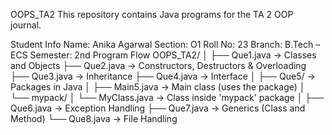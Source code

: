 OOPS_TA2
This repository contains Java programs for the TA 2 OOP journal.

Student Info
Name: Anika Agarwal
Section: O1
Roll No: 23
Branch: B.Tech – ECS
Semester: 2nd
Program Flow
OOPS_TA2/ │ ├── Que1.java → Classes and Objects ├── Que2.java → Constructors, Destructors & Overloading ├── Que3.java → Inheritance ├── Que4.java → Interface │ ├── Que5/ → Packages in Java │ ├── Main5.java → Main class (uses the package) │ └── mypack/ │ └── MyClass.java → Class inside 'mypack' package │ ├── Que6.java → Exception Handling ├── Que7.java → Generics (Class and Method) └── Que8.java → File Handling


